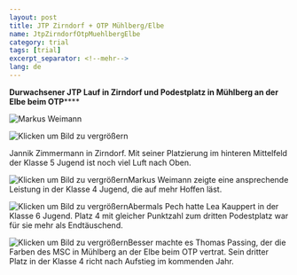```yaml
---
layout: post
title: JTP Zirndorf + OTP Mühlberg/Elbe
name: JtpZirndorfOtpMuehlbergElbe
category: trial
tags: [trial]
excerpt_separator: <!--mehr-->
lang: de
---
```


**Durwachsener JTP Lauf in Zirndorf und Podestplatz in Mühlberg an der Elbe beim OTP******

![Markus Weimann](https://lh5.googleusercontent.com/-5eMABSXssts/VBua-FtqXTI/AAAAAAAAE78/ulyZWCWLG_8/w1024-h683-no/IMG_7671.JPG)
 
<!--mehr-->

![Klicken um Bild zu vergrößern](https://lh5.googleusercontent.com/-pV_QM4TT2Ws/VBubVULNs1I/AAAAAAAAE78/g2h1fiSwdxs/w1024-h768-no/CIMG4236.JPG)

Jannik Zimmermann in Zirndorf. Mit seiner Platzierung im hinteren Mittelfeld der Klasse 5 Jugend  ist noch viel Luft nach Oben.

![Klicken um Bild zu vergrößern](https://lh4.googleusercontent.com/-Vyaf74Z_12c/VBuf9AQxmsI/AAAAAAAAE78/-HTtH6cGFss/w551-h827-no/IMG_7599.JPG)Markus Weimann zeigte eine ansprechende Leistung in der Klasse 4 Jugend, die auf mehr Hoffen läst.

![Klicken um Bild zu vergrößern](https://lh4.googleusercontent.com/-5SmtOhN5Znc/VBubV_ct6vI/AAAAAAAAE78/XLb0S7pv8Uc/w620-h827-no/CIMG4235.JPG)Abermals Pech hatte Lea Kauppert in der Klasse 6 Jugend. Platz 4 mit gleicher Punktzahl zum dritten Podestplatz war für sie mehr als Endtäuschend.

![Klicken um Bild zu vergrößern](https://lh5.googleusercontent.com/-xdn4ELVwRMY/VBubzRiQAJI/AAAAAAAAE78/B1kSqAe3FTw/w1100-h827-no/DSCI0010.JPG)Besser machte es Thomas Passing,  der die Farben des MSC in Mühlberg an der Elbe beim OTP vertrat. Sein dritter Platz in der Klasse 4 richt nach Aufstieg im kommenden Jahr.
